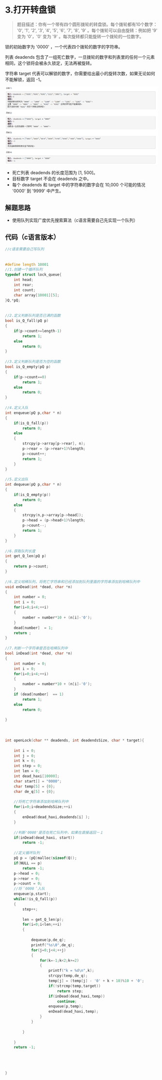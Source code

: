 # 3.打开转盘锁

>题目描述：你有一个带有四个圆形拨轮的转盘锁。每个拨轮都有10个数字： '0', '1', '2', '3', '4', '5', '6', '7', '8', '9' 。每个拨轮可以自由旋转：例如把 '9' 变为  '0'，'0' 变为 '9' 。每次旋转都只能旋转一个拨轮的一位数字。

锁的初始数字为 '0000' ，一个代表四个拨轮的数字的字符串。

列表 deadends 包含了一组死亡数字，一旦拨轮的数字和列表里的任何一个元素相同，这个锁将会被永久锁定，无法再被旋转。

字符串 target 代表可以解锁的数字，你需要给出最小的旋转次数，如果无论如何不能解锁，返回 -1。

![示例](images\队列&栈_3.png)

+ 死亡列表 deadends 的长度范围为 [1, 500]。
+ 目标数字 target 不会在 deadends 之中。
+ 每个 deadends 和 target 中的字符串的数字会在 10,000 个可能的情况 '0000' 到 '9999' 中产生。

## 解题思路
+ 使用队列实现广度优先搜索算法（c语言需要自己先实现一个队列）


## 代码（c语言版本）

```c
//c语言需要自己写队列


#define length 10001
//1.创建一个循环队列
typedef struct lock_queue{
    int head;
    int rear;
    int count;
    char array[10001][5];
}Q,*pQ;


//2.定义判断队列是否已满的函数
bool is_Q_fall(pQ p)
{
    if(p->count>=length-1)
        return 1;
    else
        return 0;
}

//3.定义判断队列是否为空的函数
bool is_Q_empty(pQ p)
{
    if(p->count==0)
        return 1;
    else
        return 0;
}

//4.定义入队
int enqueue(pQ p,char * n)
{
    if(is_Q_fall(p))
        return 0;
    else
    {
        strcpy(p->array[p->rear], n);
        p->rear = (p->rear+1)%length;
        p->count++;
        return 1;
    }
}

//5.定义出队
int dequeue(pQ p,char * n)
{
    if(is_Q_empty(p))
        return 0;
    else
    {
        strcpy(n,p->array[p->head]);
        p->head = (p->head+1)%length;
        p->count--;
        return 1;
    }
}

//6.获取队列长度
int get_Q_len(pQ p)
{
    return p->count;
}

//6.定义哈稀队列，将死亡字符串和已经添加到队列里面的字符串添加到哈稀队列中
void enDead(int *dead, char *n)
{
    int number = 0;
    int i = 0;
    for(i=0;i<4;++i)
    {
        number = number*10 + (n[i]-'0');
    }
    dead[number]  = 1;
    return ;
}

//7.判断一个字符串是否在哈稀队列中
bool inDead(int *dead, char *n)
{
    int number = 0;
    int i = 0;
    for(i=0;i<4;++i)
    {
        number = number*10 + (n[i]-'0');
    }
    if (dead[number]  == 1)
        return 1;
    else
        return 0;

}



int openLock(char ** deadends, int deadendsSize, char * target){
    
    int i = 0;
    int j = 0;
    int k = 0;
    int step = 0;
    int len = 0;
    int dead_haxi[10000];
    char start[] = "0000";
    char temp[5] = {0};
    char de_q[5] = {0};
    
    //将死亡字符串添加到哈稀队列中
    for(i=0;i<deadendsSize;++i)
    {
        enDead(dead_haxi,deadends[i] );
    }
    
    //判断'0000'是否在死亡队列中，如果在直接返回－１
    if(inDead(dead_haxi, start))
        return -1;
    
    //定义循环队列
    pQ p = (pQ)malloc(sizeof(Q));
    if(NULL == p)
        return -1;
    p->head = 0;
    p->rear = 0;
    p->count = 0;
    //将＇0000＇入队
    enqueue(p,start);
    while(!is_Q_fall(p))
    {
        step++;

        len = get_Q_len(p);
        for(i=0;i<len;++i)
        {
            
            dequeue(p,de_q);
            printf("%s\0",de_q);
            for(j=0;j<4;++j)
            {
                for(k=-1;k<2;k+=2)
                {
                    printf("k = %d\n",k);
                    strcpy(temp,de_q);
                    temp[j] = (temp[j] - '0' + k + 10)%10 + '0';
                    if(!strcmp(temp,target))
                        return step;
                    if(inDead(dead_haxi,temp))
                        continue;
                    enqueue(p,temp);
                    enDead(dead_haxi,temp);
                }
            }

        }

    }
    return -1;
    
    
    

}
```
